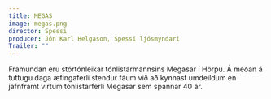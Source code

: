 ```yaml
---
title: MEGAS
image: megas.png
director: Spessi
producer: Jón Karl Helgason, Spessi ljósmyndari
Trailer: ""
---
```

Framundan eru stórtónleikar tónlistarmannsins Megasar í Hörpu. Á meðan á tuttugu daga æfingaferli stendur fáum við að kynnast umdeildum en jafnframt virtum tónlistarferli Megasar sem spannar 40 ár.